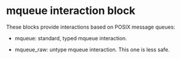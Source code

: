 mqueue interaction block
========================

These blocks provide interactions based on POSIX message queues:

 - mqueue: standard, typed mqueue interaction.
 
 - mqueue_raw: untype mqueue interaction. This one is less safe.


